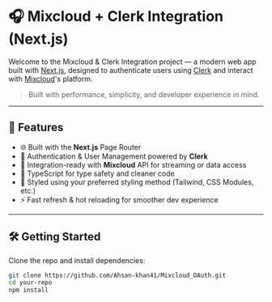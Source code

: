 # 🎧 Mixcloud + Clerk Integration (Next.js)

Welcome to the Mixcloud & Clerk Integration project — a modern web app built with [Next.js](https://nextjs.org), designed to authenticate users using [Clerk](https://clerk.dev) and interact with [Mixcloud](https://www.mixcloud.com/)'s platform.

> Built with performance, simplicity, and developer experience in mind.

---

## 🚀 Features

- 🌐 Built with the **Next.js** Page Router
- 🔐 Authentication & User Management powered by **Clerk**
- 🎵 Integration-ready with **Mixcloud** API for streaming or data access
- 🧱 TypeScript for type safety and cleaner code
- 💅 Styled using your preferred styling method (Tailwind, CSS Modules, etc.)
- ⚡ Fast refresh & hot reloading for smoother dev experience

---

## 🛠 Getting Started

Clone the repo and install dependencies:

```bash
git clone https://github.com/Ahsan-khan41/Mixcloud_OAuth.git
cd your-repo
npm install
